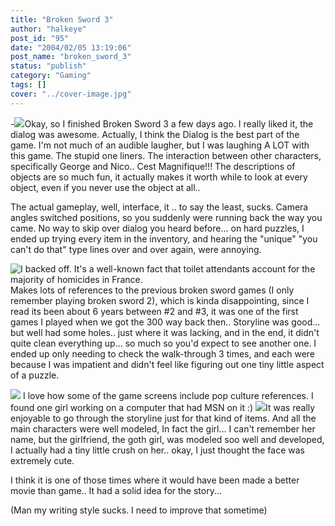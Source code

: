 ```yaml
---
title: "Broken Sword 3"
author: "halkeye"
post_id: "95"
date: "2004/02/05 13:19:06"
post_name: "broken_sword_3"
status: "publish"
category: "Gaming"
tags: []
cover: "../cover-image.jpg"
---
```


-![](clip0005.png)Okay, so I finished Broken Sword 3 a few days ago. I really liked it, the dialog was awesome.
Actually, I think the Dialog is the best part of the game. I'm not much of an audible laugher, but I was laughing A LOT with this game. The stupid one liners. The interaction between other characters, specifically George and Nico.. Cest Magnifique!!!
The descriptions of objects are so much fun, it actually makes it worth while to look at every object, even if you never use the object at all..

The actual gameplay, well, interface, it .. to say the least, sucks.
Camera angles switched positions, so you suddenly were running back the way you came.
No way to skip over dialog you heard before... on hard puzzles, I ended up trying every item in the inventory, and hearing the "unique" "you can't do that" type lines over and over again, were annoying.

![I backed off. It's a well-known fact that toilet attendants account for the majority of homicides in France.](clip0028.png)Makes lots of references to the previous broken sword games (I only remember playing broken sword 2), which is kinda disappointing, since I read its been about 6 years between #2 and #3, it was one of the first games I played when we got the 300 way back then..
Storyline was good... but well had some holes.. just where it was lacking, and in the end, it didn't quite clean everything up... so much so you'd expect to see another one.
I ended up only needing to check the walk-through 3 times, and each were because I was impatient and didn't feel like figuring out one tiny little aspect of a puzzle.

![](clip0008.png)
I love how some of the game screens include pop culture references. I found one girl working on a computer that had MSN on it :)
![](clip0024.png)It was really enjoyable to go through the storyline just for that kind of items. And all the main characters were well modeled, In fact the girl... I can't remember her name, but the girlfriend, the goth girl, was modeled soo well and developed, I actually had a tiny little crush on her.. okay, I just thought the face was extremely cute.

I think it is one of those times where it would have been made a better movie than game.. It had a solid idea for the story...

(Man my writing style sucks. I need to improve that sometime)
